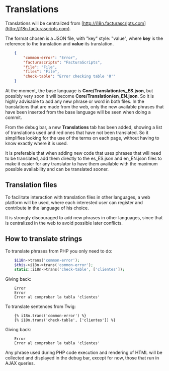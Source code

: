 # Translations


Translations will be centralized from [http://i18n.facturascripts.com](http://i18n.facturascripts.com).

The format chosen is a JSON file, with "key" style: "value", where **key** is the reference to the translation and **value** its translation.

```JSON
    {
        "common-error": "Error",
        "facturascripts": "FacturaScripts",
        "file": "File",
        "files": "File",
        "check-table": "Error checking table '0'"
    }
```

At the moment, the base language is **Core/Translation/es_ES.json**, but possibly very soon it will become **Core/Translation/en_EN.json**. So it is highly advisable to add any new phrase or word in both files. In the translations that are made from the web, only the new available phrases that have been inserted from the base language will be seen when doing a commit.

From the debug bar, a new **Translations** tab has been added, showing a list of translations used and red ones that have not been translated. So it simplifies looking for the use of the terms on each page, without having to know exactly where it is used.

It is preferable that when adding new code that uses phrases that will need to be translated, add them directly to the es_ES.json and en_EN.json files to make it easier for any translator to have them available with the maximum possible availability and can be translated sooner.

## Translation files

To facilitate interaction with translation files in other languages, a web platform will be used, where each interested user can register and contribute in the language of his choice.

It is strongly discouraged to add new phrases in other languages, since that is centralized in the web to avoid possible later conflicts.


## How to translate strings

To translate phrases from PHP you only need to do:

```PHP
    $i18n->trans('common-error');
    $this->i18n->trans('common-error');
    static::i18n->trans('check-table', ['clientes']);
```

Giving back:

```
    Error
    Error
    Error al comprobar la tabla 'clientes'
```

To translate sentences from Twig:

```Twig
    {% i18n.trans('common-error') %}
    {% i18n.trans('check-table', ['clientes']) %}
```

Giving back:

```
    Error
    Error al comprobar la tabla 'clientes'
```

Any phrase used during PHP code execution and rendering of HTML will be collected and displayed in the debug bar, except for now, those that run in AJAX queries.